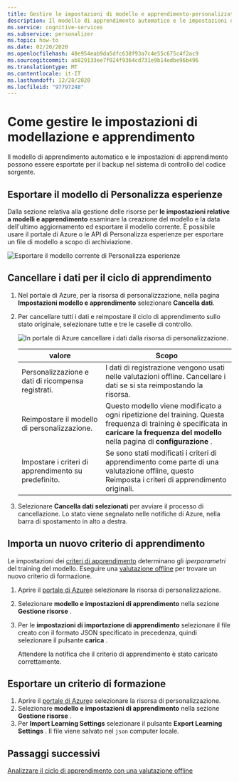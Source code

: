 ```yaml
---
title: Gestire le impostazioni di modello e apprendimento-personalizzatore
description: Il modello di apprendimento automatico e le impostazioni di apprendimento possono essere esportate per il backup nel sistema di controllo del codice sorgente.
ms.service: cognitive-services
ms.subservice: personalizer
ms.topic: how-to
ms.date: 02/20/2020
ms.openlocfilehash: 48e954eab9da5dfc638f93a7c4e55c675c4f2ac9
ms.sourcegitcommit: ab829133ee7f024f9364cd731e9b14edbe96b496
ms.translationtype: MT
ms.contentlocale: it-IT
ms.lasthandoff: 12/28/2020
ms.locfileid: "97797248"
---
```

# <a name="how-to-manage-model-and-learning-settings"></a>Come gestire le impostazioni di modellazione e apprendimento

Il modello di apprendimento automatico e le impostazioni di apprendimento possono essere esportate per il backup nel sistema di controllo del codice sorgente.

## <a name="export-the-personalizer-model"></a>Esportare il modello di Personalizza esperienze

Dalla sezione relativa alla gestione delle risorse per **le impostazioni relative a modelli e apprendimento** esaminare la creazione del modello e la data dell'ultimo aggiornamento ed esportare il modello corrente. È possibile usare il portale di Azure o le API di Personalizza esperienze per esportare un file di modello a scopo di archiviazione.

![Esportare il modello corrente di Personalizza esperienze](media/settings/export-current-personalizer-model.png)

## <a name="clear-data-for-your-learning-loop"></a>Cancellare i dati per il ciclo di apprendimento

1. Nel portale di Azure, per la risorsa di personalizzazione, nella pagina **Impostazioni modello e apprendimento** selezionare **Cancella dati**.
1. Per cancellare tutti i dati e reimpostare il ciclo di apprendimento sullo stato originale, selezionare tutte e tre le caselle di controllo.

    ![In portale di Azure cancellare i dati dalla risorsa di personalizzazione.](./media/settings/clear-data-from-personalizer-resource.png)

    |valore|Scopo|
    |--|--|
    |Personalizzazione e dati di ricompensa registrati.|I dati di registrazione vengono usati nelle valutazioni offline. Cancellare i dati se si sta reimpostando la risorsa.|
    |Reimpostare il modello di personalizzazione.|Questo modello viene modificato a ogni ripetizione del training. Questa frequenza di training è specificata in **caricare la frequenza del modello** nella pagina di **configurazione** . |
    |Impostare i criteri di apprendimento su predefinito.|Se sono stati modificati i criteri di apprendimento come parte di una valutazione offline, questo Reimposta i criteri di apprendimento originali.|

1. Selezionare **Cancella dati selezionati** per avviare il processo di cancellazione. Lo stato viene segnalato nelle notifiche di Azure, nella barra di spostamento in alto a destra.

## <a name="import-a-new-learning-policy"></a>Importa un nuovo criterio di apprendimento

Le impostazioni dei [criteri di apprendimento](concept-active-learning.md#understand-learning-policy-settings) determinano gli _iperparametri_ del training del modello. Eseguire una [valutazione offline](how-to-offline-evaluation.md) per trovare un nuovo criterio di formazione.

1. Aprire il [portale di Azure](https://portal.azure.com)e selezionare la risorsa di personalizzazione.
1. Selezionare **modello e impostazioni di apprendimento** nella sezione **Gestione risorse** .
1. Per le **impostazioni di importazione di apprendimento** selezionare il file creato con il formato JSON specificato in precedenza, quindi selezionare il pulsante **carica** .

    Attendere la notifica che il criterio di apprendimento è stato caricato correttamente.

## <a name="export-a-learning-policy"></a>Esportare un criterio di formazione

1. Aprire il [portale di Azure](https://portal.azure.com)e selezionare la risorsa di personalizzazione.
1. Selezionare **modello e impostazioni di apprendimento** nella sezione **Gestione risorse** .
1. Per **Import Learning Settings** selezionare il pulsante **Export Learning Settings** . Il file viene salvato nel `json` computer locale.

## <a name="next-steps"></a>Passaggi successivi

[Analizzare il ciclo di apprendimento con una valutazione offline](how-to-offline-evaluation.md)
